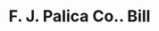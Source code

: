---
doi: 10.7916/D8JT12K3
date_other: '1890'
date_other_textual: 1890-1899
form: printed ephemera
genre:
- Invoices
name:
- F. J. Palica Co.
object_in_context_url: https://biggert.cul.columbia.edu/items/view/ave_biggert_01618
subject_hierarchical_geographic:
- Racine, Wisconsin, United States
subject_name:
- F. J. Palica Co.
title: F. J. Palica Co.. Bill
sort_title: F. J. Palica Co.. Bill
call_number: ave_biggert_01618
coordinates:
- 42.726111111111116,-87.80583333333333
pid: ave_biggert_01618
identifiers: ave_biggert_01618
permalink: /biggert/ave_biggert_01618/
layout: iiif-image-page
---